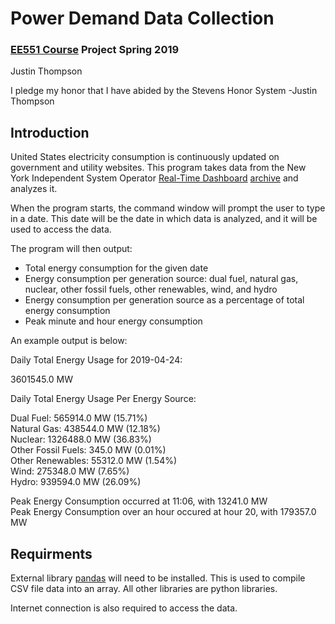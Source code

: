 # Power Demand Data Collection <br />
### [EE551 Course](https://github.com/sergulaydore/EE-551-Spring-2019 "Course Website") Project Spring 2019 <br />
Justin Thompson <br />

I pledge my honor that I have abided by the Stevens Honor System -Justin Thompson

## Introduction <br /> 

United States electricity consumption is continuously updated on government and utility websites.
This program takes data from the New York Independent System Operator [Real-Time Dashboard](https://www.nyiso.com/real-time-dashboard) [archive](http://mis.nyiso.com/public/P-63list.htm) and analyzes it. 

When the program starts, the command window will prompt the user to type in a date. This date will be the date in which data is analyzed, and it will be used to access the data. 

The program will then output: <br />
* Total energy consumption for the given date
* Energy consumption per generation source: dual fuel, natural gas, nuclear, other fossil fuels, other renewables, wind, and hydro
* Energy consumption per generation source as a percentage of total energy consumption
* Peak minute and hour energy consumption

An example output is below:

Daily Total Energy Usage for 2019-04-24: 

3601545.0 MW 

Daily Total Energy Usage Per Energy Source: 

Dual Fuel: 565914.0 MW (15.71%) <br />
Natural Gas: 438544.0 MW (12.18%) <br />
Nuclear: 1326488.0 MW (36.83%) <br />
Other Fossil Fuels: 345.0 MW (0.01%) <br />
Other Renewables: 55312.0 MW (1.54%) <br />
Wind: 275348.0 MW (7.65%) <br />
Hydro: 939594.0 MW (26.09%) <br />

Peak Energy Consumption occurred at 11:06, with 13241.0 MW <br />
Peak Energy Consumption over an hour occured at hour 20, with 179357.0 MW

## Requirments <br />

External library [pandas](https://pandas.pydata.org/) will need to be installed. This is used to compile CSV file data into an array.
All other libraries are python libraries. 

Internet connection is also required to access the data.
